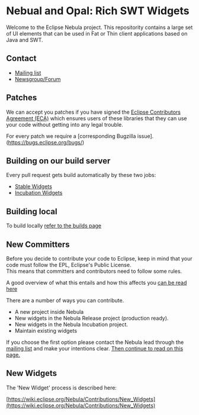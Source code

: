 # Nebual and Opal: Rich SWT Widgets
Welcome to the Eclipse Nebula project. This repositority contains a large set of UI elements that can be used in 
Fat or Thin client applications based on Java and SWT.

## Contact
* [Mailing list](https://dev.eclipse.org/mailman/listinfo/nebula-dev)
* [Newsgroup/Forum](https://www.eclipse.org/forums/index.php/f/64/)

## Patches 
We can accept you patches if you have signed the [Eclipse Contributors Agreement (ECA)](https://wiki.eclipse.org/ECA) 
which ensures users of these libraries that they can use your code without getting into any legal trouble.

For every patch we require a [corresponding Bugzilla issue].(https://bugs.eclipse.org/bugs/)

## Building on our build server
Every pull request gets build automatically by these two jobs:
 * [Stable Widgets](https://ci.eclipse.org/nebula/job/nebula.stable.github/)
 * [Incubation Widgets](https://ci.eclipse.org/nebula/job/nebula.incubation.github/)

## Building local
To build locally [refer to the builds page](https://wiki.eclipse.org/Nebula/Builds)

## New Committers
Before you decide to contribute your code to Eclipse, keep in mind that your code must follow the EPL, Eclipse's Public License.  
This means that committers and contributors need to follow some rules.

A good overview of what this entails and how this affects you [can be read here](http://www.eclipse.org/legal/#Committers)

There are a number of ways you can contribute. 

* A new project inside Nebula
* New widgets in the Nebula Release project (production ready).
* New widgets in the Nebula Incubation project.
* Maintain existing widgets

If you choose the first option please contact the Nebula lead through the 
[mailing list](https://dev.eclipse.org/mailman/listinfo/nebula-dev)
and make your intentions clear. [Then continue to read on this page.](https://wiki.eclipse.org/Nebula/Development_Resources/HOWTO/Starting_A_New_Project)

## New Widgets
The 'New Widget' process is described here:

[https://wiki.eclipse.org/Nebula/Contributions/New_Widgets](https://wiki.eclipse.org/Nebula/Contributions/New_Widgets)

